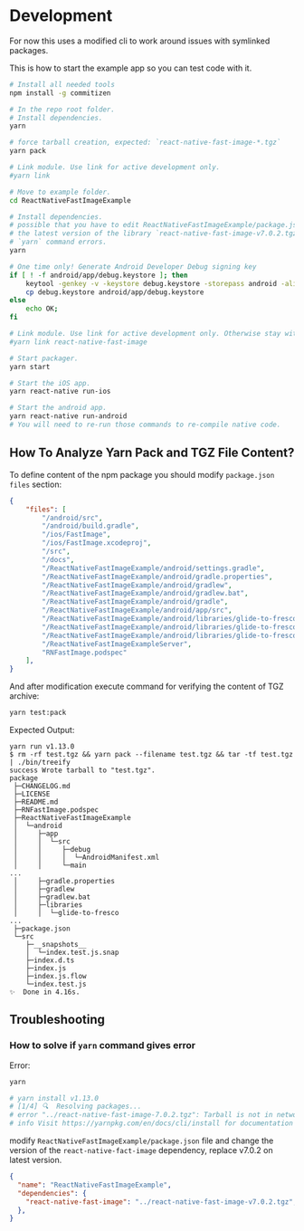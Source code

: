 # Development

For now this uses a modified cli to work around issues with symlinked packages.

This is how to start the example app so you can test code with it.

```bash
# Install all needed tools
npm install -g commitizen

# In the repo root folder.
# Install dependencies.
yarn

# force tarball creation, expected: `react-native-fast-image-*.tgz`
yarn pack

# Link module. Use link for active development only.
#yarn link

# Move to example folder.
cd ReactNativeFastImageExample

# Install dependencies.
# possible that you have to edit ReactNativeFastImageExample/package.json to reflect
# the latest version of the library `react-native-fast-image-v7.0.2.tgz` to solve the 
# `yarn` command errors.
yarn

# One time only! Generate Android Developer Debug signing key
if [ ! -f android/app/debug.keystore ]; then
    keytool -genkey -v -keystore debug.keystore -storepass android -alias androiddebugkey -keypass android -keyalg RSA -keysize 2048 -validity 10000
    cp debug.keystore android/app/debug.keystore
else
    echo OK;
fi  

# Link module. Use link for active development only. Otherwise stay with TGZ pack.
#yarn link react-native-fast-image

# Start packager.
yarn start

# Start the iOS app.
yarn react-native run-ios

# Start the android app.
yarn react-native run-android
# You will need to re-run those commands to re-compile native code.
```

## How To Analyze Yarn Pack and TGZ File Content?

To define content of the npm package you should modify `package.json` `files` section:
 
```json
{
    "files": [
        "/android/src",
        "/android/build.gradle",
        "/ios/FastImage",
        "/ios/FastImage.xcodeproj",
        "/src",
        "/docs",
        "/ReactNativeFastImageExample/android/settings.gradle",
        "/ReactNativeFastImageExample/android/gradle.properties",
        "/ReactNativeFastImageExample/android/gradlew",
        "/ReactNativeFastImageExample/android/gradlew.bat",
        "/ReactNativeFastImageExample/android/gradle",
        "/ReactNativeFastImageExample/android/app/src",
        "/ReactNativeFastImageExample/android/libraries/glide-to-fresco/src",
        "/ReactNativeFastImageExample/android/libraries/glide-to-fresco/build.gradle",
        "/ReactNativeFastImageExample/android/libraries/glide-to-fresco/gradle.properties",
        "/ReactNativeFastImageExampleServer",
        "RNFastImage.podspec"
    ],
}
```

And after modification execute command for verifying the content of TGZ archive: 
```bash
yarn test:pack
```

Expected Output:

```text
yarn run v1.13.0
$ rm -rf test.tgz && yarn pack --filename test.tgz && tar -tf test.tgz | ./bin/treeify
success Wrote tarball to "test.tgz".
package
 ├─CHANGELOG.md
 ├─LICENSE
 ├─README.md
 ├─RNFastImage.podspec
 ├─ReactNativeFastImageExample
 │  └─android
 │     ├─app
 │     │  └─src
 │     │     ├─debug
 │     │     │  └─AndroidManifest.xml
 │     │     └─main
...
 │     ├─gradle.properties
 │     ├─gradlew
 │     ├─gradlew.bat
 │     ├─libraries
 │     │  └─glide-to-fresco
...
 ├─package.json
 └─src
    ├─__snapshots__
    │  └─index.test.js.snap
    ├─index.d.ts
    ├─index.js
    ├─index.js.flow
    └─index.test.js
✨  Done in 4.16s.
```

## Troubleshooting

### How to solve if `yarn` command gives error

Error:

```bash
yarn

# yarn install v1.13.0
# [1/4] 🔍  Resolving packages...
# error "../react-native-fast-image-7.0.2.tgz": Tarball is not in network and can not be located in cache (["~/projects/react-native-fast-image/react-native-fast-image-7.0.2.tgz","/Users/[user]/Library/Caches/Yarn/v4/.tmp/4d7581e65b642e4a2650811347636fcc/.yarn-tarball.tgz"])
# info Visit https://yarnpkg.com/en/docs/cli/install for documentation about this command.
```

modify `ReactNativeFastImageExample/package.json` file and change the version of the `react-native-fact-image` dependency, replace v7.0.2 on latest version.

```json
{
  "name": "ReactNativeFastImageExample",
  "dependencies": {
    "react-native-fast-image": "../react-native-fast-image-v7.0.2.tgz",
  },
}
```
